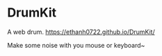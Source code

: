 # DrumKit
A web drum. https://ethanh0722.github.io/DrumKit/

Make some noise with you mouse or keyboard~
